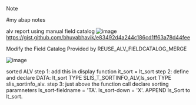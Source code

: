 > [!NOTE]
#my abap notes


alv report using manual field catalog
![image](https://github.com/bhuvabhavik/ABAP/assets/49744703/33b9f8ca-c463-44d6-9dd9-7d170c974dc7)
https://gist.github.com/bhuvabhavik/e83492d4a244c186cd1ff63a78d44fee


Modify the Field Catalog Provided by REUSE_ALV_FIELDCATALOG_MERGE

![image](https://github.com/bhuvabhavik/ABAP/assets/49744703/6d376371-bec0-4f8b-8f3f-4d58812ac8c6)



sorted ALV
step 1: add this in display function
 it_sort = lt_sort
step 2: define and declare
 DATA: lt_sort TYPE SLIS_T_SORTINFO_ALV,ls_sort TYPE slis_sortinfo_alv.
step 3:
just above the function call declare sorting paramneters
ls_sort-fieldname = 'TA'.
ls_sort-down = 'X'.
APPEND ls_Sort to lt_sort.



